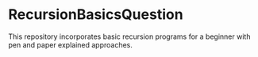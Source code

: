 # RecursionBasicsQuestion
This repository incorporates basic recursion programs for a beginner with pen and paper explained approaches. 
